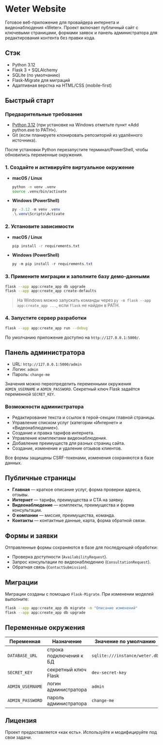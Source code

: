 # Weter Website

Готовое веб-приложение для провайдера интернета и видеонаблюдения «Weter». Проект включает публичный сайт с ключевыми страницами, формами заявок и панель администратора для редактирования контента без правки кода.

## Стэк
- Python 3.12
- Flask 3 + SQLAlchemy
- SQLite (по умолчанию)
- Flask-Migrate для миграций
- Адаптивная верстка на HTML/CSS (mobile-first)

## Быстрый старт

### Предварительные требования
- [Python 3.12](https://www.python.org/downloads/) (при установке на Windows отметьте пункт «Add python.exe to PATH»).
- Git (если планируете клонировать репозиторий из удалённого источника).

После установки Python перезапустите терминал/PowerShell, чтобы обновились переменные окружения.

### 1. Создайте и активируйте виртуальное окружение
- **macOS / Linux**
  ```bash
  python -m venv .venv
  source .venv/bin/activate
  ```
- **Windows (PowerShell)**
  ```powershell
  py -3.12 -m venv .venv
  .\.venv\Scripts\Activate
  ```

### 2. Установите зависимости
- **macOS / Linux**
  ```bash
  pip install -r requirements.txt
  ```
- **Windows (PowerShell)**
  ```powershell
  py -m pip install -r requirements.txt
  ```

### 3. Примените миграции и заполните базу демо-данными
```bash
flask --app app:create_app db upgrade
flask --app app:create_app create-defaults
```
> На Windows можно запускать команды через `py -m flask --app app:create_app ...`, если `flask` не найден в PATH.

### 4. Запустите сервер разработки
```bash
flask --app app:create_app run --debug
```

По умолчанию приложение доступно на `http://127.0.0.1:5000/`.

## Панель администратора
- URL: `http://127.0.0.1:5000/admin`
- Логин: `admin`
- Пароль: `change-me`

Значения можно переопределить переменными окружения `ADMIN_USERNAME` и `ADMIN_PASSWORD`. Секретный ключ Flask задаётся переменной `SECRET_KEY`.

### Возможности администратора
- Редактирование текста и ссылок в герой-секции главной страницы.
- Управление списком услуг (категории «Интернет» и «Видеонаблюдение»).
- Создание и правка тарифов интернета.
- Управление комплектами видеонаблюдения.
- Добавление преимуществ для разных страниц сайта.
- Создание, изменение и удаление отзывов клиентов.

Все формы защищены CSRF-токенами, изменения сохраняются в базе данных.

## Публичные страницы
- **Главная** — краткое описание услуг, форма проверки адреса, отзывы.
- **Интернет** — тарифы, преимущества и CTA на заявку.
- **Видеонаблюдение** — комплекты, преимущества и форма консультации.
- **О компании** — миссия, преимущества, команда.
- **Контакты** — контактные данные, карта, форма обратной связи.

## Формы и заявки
Отправленные формы сохраняются в базе для последующей обработки:
- Проверка доступности (`AvailabilityRequest`).
- Запрос консультации по видеонаблюдению (`ConsultationRequest`).
- Обратная связь (`ContactSubmission`).

## Миграции
Миграции созданы с помощью `Flask-Migrate`. При изменении моделей выполните:
```bash
flask --app app:create_app db migrate -m "Описание изменений"
flask --app app:create_app db upgrade
```

## Переменные окружения
| Переменная | Назначение | Значение по умолчанию |
|------------|------------|------------------------|
| `DATABASE_URL` | строка подключения к БД | `sqlite:///instance/weter.db` |
| `SECRET_KEY` | секретный ключ Flask | `dev-secret-key` |
| `ADMIN_USERNAME` | логин администратора | `admin` |
| `ADMIN_PASSWORD` | пароль администратора | `change-me` |

## Лицензия
Проект предоставляется «как есть». Используйте и модифицируйте под свои задачи.
